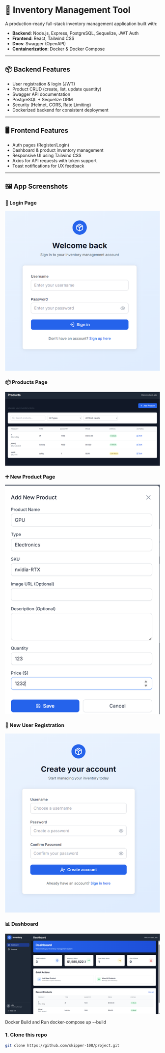 # 🧾 Inventory Management Tool

A production-ready full-stack inventory management application built with:

- **Backend**: Node.js, Express, PostgreSQL, Sequelize, JWT Auth
- **Frontend**: React, Tailwind CSS
- **Docs**: Swagger (OpenAPI)
- **Containerization**: Docker & Docker Compose

---

## 📦 Backend Features

- User registration & login (JWT)
- Product CRUD (create, list, update quantity)
- Swagger API documentation
- PostgreSQL + Sequelize ORM
- Security (Helmet, CORS, Rate Limiting)
- Dockerized backend for consistent deployment

---

## 🖥️ Frontend Features

- Auth pages (Register/Login)
- Dashboard & product inventory management
- Responsive UI using Tailwind CSS
- Axios for API requests with token support
- Toast notifications for UX feedback

---
## 🖼️ App Screenshots

### 🔐 Login Page
![Login](https://github.com/skipper-108/project/raw/main/assets/login.png)

### 📦 Products Page
![Products](https://github.com/skipper-108/project/raw/main/assets/products.png)

### ➕ New Product Page
![New Product](https://github.com/skipper-108/project/raw/main/assets/newProduct.png)

### 👤 New User Registration
![New User](https://github.com/skipper-108/project/raw/main/assets/newUser.png)

### 📊 Dashboard
![Dashboard](https://github.com/skipper-108/project/raw/main/assets/dashBoard.png)

Docker
  Build and Run
  docker-compose up --build


### 1. Clone this repo
```bash
git clone https://github.com/skipper-108/project.git

